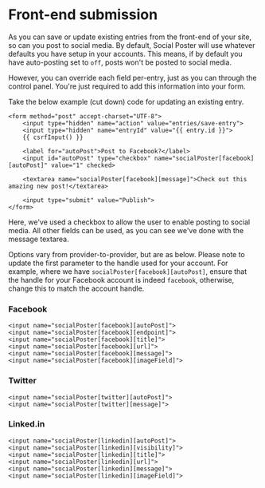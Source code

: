 # Front-end submission

As you can save or update existing entries from the front-end of your site, so can you post to social media. By default, Social Poster will use whatever defaults you have setup in your accounts. This means, if by default you have auto-posting set to `off`, posts won't be posted to social media.

However, you can override each field per-entry, just as you can through the control panel. You're just required to add this information into your form.

Take the below example (cut down) code for updating an existing entry.

```twig
<form method="post" accept-charset="UTF-8">
    <input type="hidden" name="action" value="entries/save-entry">
    <input type="hidden" name="entryId" value="{{ entry.id }}">
    {{ csrfInput() }}

    <label for="autoPost">Post to Facebook?</label>
    <input id="autoPost" type="checkbox" name="socialPoster[facebook][autoPost]" value="1" checked>
    
    <textarea name="socialPoster[facebook][message]">Check out this amazing new post!</textarea>

    <input type="submit" value="Publish">
</form>
```

Here, we've used a checkbox to allow the user to enable posting to social media. All other fields can be used, as you can see we've done with the message textarea.

Options vary from provider-to-provider, but are as below. Please note to update the first parameter to the handle used for your account. For example, where we have `socialPoster[facebook][autoPost]`, ensure that the handle for your Facebook account is indeed `facebook`, otherwise, change this to match the account handle.

### Facebook

```twig
<input name="socialPoster[facebook][autoPost]">
<input name="socialPoster[facebook][endpoint]">
<input name="socialPoster[facebook][title]">
<input name="socialPoster[facebook][url]">
<input name="socialPoster[facebook][message]">
<input name="socialPoster[facebook][imageField]">
```

### Twitter

```twig
<input name="socialPoster[twitter][autoPost]">
<input name="socialPoster[twitter][message]">
```

### Linked.in

```twig
<input name="socialPoster[linkedin][autoPost]">
<input name="socialPoster[linkedin][visibility]">
<input name="socialPoster[linkedin][title]">
<input name="socialPoster[linkedin][url]">
<input name="socialPoster[linkedin][message]">
<input name="socialPoster[linkedin][imageField]">
```